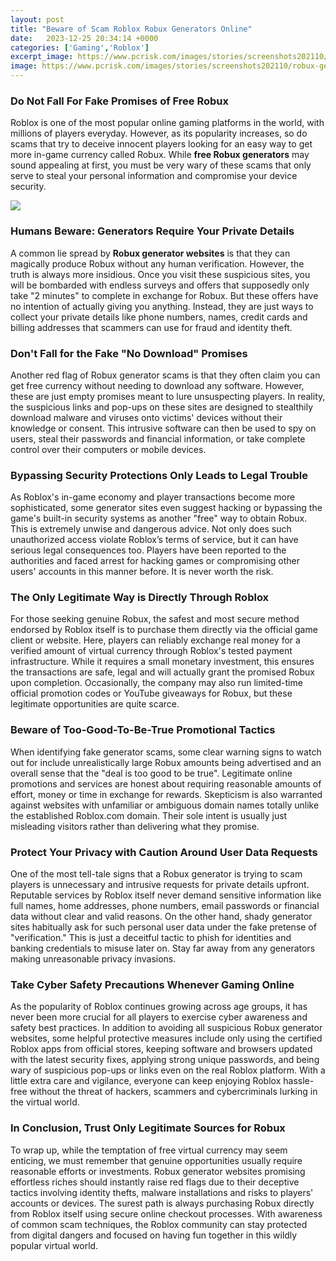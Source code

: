 ```yaml
---
layout: post
title: "Beware of Scam Roblox Robux Generators Online"
date:   2023-12-25 20:34:14 +0000
categories: ['Gaming','Roblox']
excerpt_image: https://www.pcrisk.com/images/stories/screenshots202110/robux-generator-scam-main.jpg
image: https://www.pcrisk.com/images/stories/screenshots202110/robux-generator-scam-main.jpg
---
```


### Do Not Fall For Fake Promises of Free Robux
Roblox is one of the most popular online gaming platforms in the world, with millions of players everyday. However, as its popularity increases, so do scams that try to deceive innocent players looking for an easy way to get more in-game currency called Robux. While **free Robux generators** may sound appealing at first, you must be very wary of these scams that only serve to steal your personal information and compromise your device security. 

![](https://www.pcrisk.com/images/stories/screenshots202110/robux-generator-scam-main.jpg)
### Humans Beware: Generators Require Your Private Details 
A common lie spread by **Robux generator websites** is that they can magically produce Robux without any human verification. However, the truth is always more insidious. Once you visit these suspicious sites, you will be bombarded with endless surveys and offers that supposedly only take "2 minutes" to complete in exchange for Robux. But these offers have no intention of actually giving you anything. Instead, they are just ways to collect your private details like phone numbers, names, credit cards and billing addresses that scammers can use for fraud and identity theft.
### Don't Fall for the Fake "No Download" Promises
Another red flag of Robux generator scams is that they often claim you can get free currency without needing to download any software. However, these are just empty promises meant to lure unsuspecting players. In reality, the suspicious links and pop-ups on these sites are designed to stealthily download malware and viruses onto victims' devices without their knowledge or consent. This intrusive software can then be used to spy on users, steal their passwords and financial information, or take complete control over their computers or mobile devices. 
### Bypassing Security Protections Only Leads to Legal Trouble
As Roblox's in-game economy and player transactions become more sophisticated, some generator sites even suggest hacking or bypassing the game's built-in security systems as another "free" way to obtain Robux. This is extremely unwise and dangerous advice. Not only does such unauthorized access violate Roblox’s terms of service, but it can have serious legal consequences too. Players have been reported to the authorities and faced arrest for hacking games or compromising other users' accounts in this manner before. It is never worth the risk.
### The Only Legitimate Way is Directly Through Roblox  
For those seeking genuine Robux, the safest and most secure method endorsed by Roblox itself is to purchase them directly via the official game client or website. Here, players can reliably exchange real money for a verified amount of virtual currency through Roblox's tested payment infrastructure. While it requires a small monetary investment, this ensures the transactions are safe, legal and will actually grant the promised Robux upon completion. Occasionally, the company may also run limited-time official promotion codes or YouTube giveaways for Robux, but these legitimate opportunities are quite scarce.
### Beware of Too-Good-To-Be-True Promotional Tactics
When identifying fake generator scams, some clear warning signs to watch out for include unrealistically large Robux amounts being advertised and an overall sense that the "deal is too good to be true". Legitimate online promotions and services are honest about requiring reasonable amounts of effort, money or time in exchange for rewards. Skepticism is also warranted against websites with unfamiliar or ambiguous domain names totally unlike the established Roblox.com domain. Their sole intent is usually just misleading visitors rather than delivering what they promise.
### Protect Your Privacy with Caution Around User Data Requests  
One of the most tell-tale signs that a Robux generator is trying to scam players is unnecessary and intrusive requests for private details upfront. Reputable services by Roblox itself never demand sensitive information like full names, home addresses, phone numbers, email passwords or financial data without clear and valid reasons. On the other hand, shady generator sites habitually ask for such personal user data under the fake pretense of "verification." This is just a deceitful tactic to phish for identities and banking credentials to misuse later on. Stay far away from any generators making unreasonable privacy invasions.
### Take Cyber Safety Precautions Whenever Gaming Online
As the popularity of Roblox continues growing across age groups, it has never been more crucial for all players to exercise cyber awareness and safety best practices. In addition to avoiding all suspicious Robux generator websites, some helpful protective measures include only using the certified Roblox apps from official stores, keeping software and browsers updated with the latest security fixes, applying strong unique passwords, and being wary of suspicious pop-ups or links even on the real Roblox platform. With a little extra care and vigilance, everyone can keep enjoying Roblox hassle-free without the threat of hackers, scammers and cybercriminals lurking in the virtual world.
### In Conclusion, Trust Only Legitimate Sources for Robux
To wrap up, while the temptation of free virtual currency may seem enticing, we must remember that genuine opportunities usually require reasonable efforts or investments. Robux generator websites promising effortless riches should instantly raise red flags due to their deceptive tactics involving identity thefts, malware installations and risks to players' accounts or devices. The surest path is always purchasing Robux directly from Roblox itself using secure online checkout processes. With awareness of common scam techniques, the Roblox community can stay protected from digital dangers and focused on having fun together in this wildly popular virtual world.